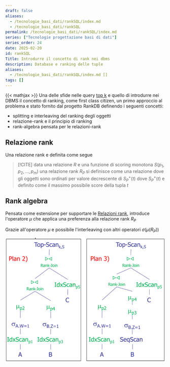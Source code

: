 ```yaml
---
draft: false
aliases:
  - /tecnologie_basi_dati/rankSQL/index.md
  - /tecnologie_basi_dati/rankSQL
permalink: /tecnologie_basi_dati/rankSQL/index.md
series: ["Tecnologie progettazione basi di dati"]
series_order: 24
date: 2025-02-20
id: rankSQL
Title: Introdurre il concetto di rank nei dbms
description: Database e ranking delle tuple
aliases:
  - /tecnologie_basi_dati/rankSQL/index.md []
tags: []
---
```


{{< mathjax >}}
Una delle sfide nelle query [top k](/tecnologie_basi_dati/top_k_queries) e quello  di introdurre nei DBMS il concetto di ranking, come first class citizen, un primo approccio al problema e stato fornito dal progetto RankDB definendo i seguenti concetti:

- splitting e interleaving del ranking degli oggetti
- relazione-rank e il principio di ranking
- rank-algebra pensata per le relazioni-rank

## Relazione rank

Una relazione rank e definita come segue

>[!CITE] data una relazione $R$ e una funzione di scoring monotona $S(p_1,p_2,...,p_m)$  una relazione rank  $R_P$ si definisce come una relazione dove gli oggetti sono ordinati per valore decrescente di $S_P^+(t)$ dove $S_P^+(t)$ e definito come il massimo possibile score della tupla $t$

## Rank algebra

Pensata come estensione per supportare le [Relazioni rank](#relazione-rank), introduce l'operatore $\mu$ che applica una preferenza alla relazione rank $R_P$

Grazie all'operatore $\mu$ e possibile l'interleaving con altri operatori $\sigma(\mu(R_P))$

![](operatore_mu.png)

